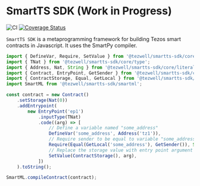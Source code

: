 # SmartTS SDK (Work in Progress)
![CI](https://github.com/RomarQ/smartts-sdk/workflows/CI/badge.svg)
[![Coverage Status](https://coveralls.io/repos/github/RomarQ/smartts-sdk/badge.svg?branch=main)](https://coveralls.io/github/RomarQ/smartts-sdk?branch=main)

`SmartTS SDK` is a metaprogramming framework for building Tezos smart contracts in Javascript. It uses the SmartPy compiler.

```js
import { DefineVar, Require, SetValue } from '@tezwell/smartts-sdk/core/command';
import { TNat } from '@tezwell/smartts-sdk/core/type';
import { Address, Nat, String } from '@tezwell/smartts-sdk/core/literal';
import { Contract, EntryPoint, GetSender } from '@tezwell/smartts-sdk/core';
import { ContractStorage, Equal, GetLocal } from '@tezwell/smartts-sdk/core/expression';
import SmartML from '@tezwell/smartts-sdk/smartml';

const contract = new Contract()
    .setStorage(Nat(0))
    .addEntrypoint(
        new EntryPoint('ep1')
            .inputType(TNat)
            .code((arg) => [
                // Define a variable named "some_address"
                DefineVar('some_address', Address('tz1')),
                // Require sender to be equal to variable "some_address", otherwise fail with "Not Admin!"
                Require(Equal(GetLocal('some_address'), GetSender()), String('Not Admin!')),
                // Replace the storage value with entry point argument
                SetValue(ContractStorage(), arg),
            ])
    ).toString();

SmartML.compileContract(contract);
```
